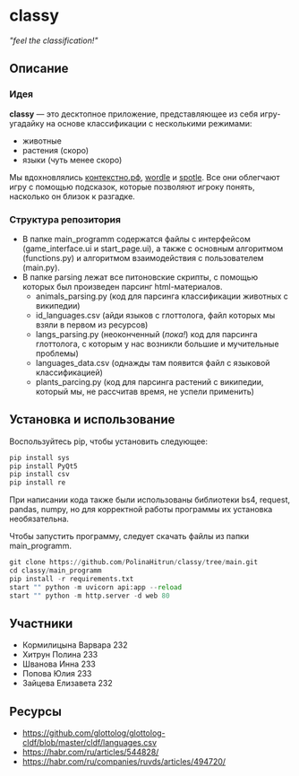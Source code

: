 # classy
_"feel the classification!"_

## Описание
### Идея
**classy** — это десктопное приложение, представляющее из себя игру-угадайку на основе классификации с несколькими режимами:
* животные
* растения (скоро)
* языки (чуть менее скоро)

Мы вдохновлялись [контекстно.рф](https://xn--e1ajbkccewgd.xn--p1ai/random), [wordle](https://www.nytimes.com/games/wordle/index.html) и [spotle](https://spotle.io/). Все они облегчают игру с помощью подсказок, которые позволяют игроку понять, насколько он близок к разгадке.

### Структура репозитория
* В папке main_programm содержатся файлы с интерфейсом (game_interface.ui и start_page.ui), а также с основным алгоритмом (functions.py) и алгоритмом взаимодействия с пользователем (main.py).
* В папке parsing лежат все питоновские скрипты, с помощью которых был произведен парсинг html-материалов.
   * animals_parsing.py (код для парсинга классификации животных с википедии)
   * id_languages.csv (айди языков с глоттолога, файл которых мы взяли в первом из ресурсов)
   * langs_parsing.py (неоконченный (_пока!_) код для парсинга глоттолога, с которым у нас возникли большие и мучительные проблемы)
   * languages_data.csv (однажды там появится файл с языковой классификацией)
   * plants_parcing.py (код для парсинга растений с википедии, который мы, не рассчитав время, не успели применить)


## Установка и использование

Воспользуйтесь pip, чтобы установить следующее:
```python
pip install sys
pip install PyQt5
pip install csv
pip install re
```
При написании кода также были использованы библиотеки bs4, request, pandas, numpy, но для корректной работы программы их установка необязательна.

Чтобы запустить программу, следует скачать файлы из папки main_programm.
```python
git clone https://github.com/PolinaHitrun/classy/tree/main.git
cd classy/main_programm
pip install -r requirements.txt
start "" python -m uvicorn api:app --reload 
start "" python -m http.server -d web 80 
```


## Участники
* Кормилицына Варвара 232
* Хитрун Полина 233
* Шванова Инна 233
* Попова Юлия 233
* Зайцева Елизавета 232
## Ресурсы
* https://github.com/glottolog/glottolog-cldf/blob/master/cldf/languages.csv
* https://habr.com/ru/articles/544828/
* https://habr.com/ru/companies/ruvds/articles/494720/

